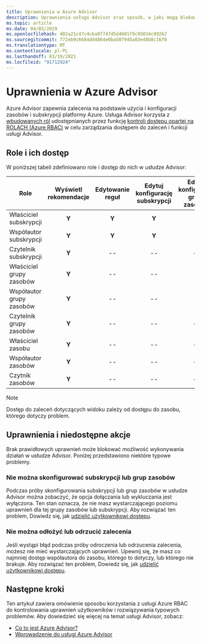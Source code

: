 ```yaml
---
title: Uprawnienia w Azure Advisor
description: Uprawnienia usługi Advisor oraz sposób, w jaki mogą blokować możliwość konfigurowania subskrypcji lub odroczenia lub odrzucania zaleceń.
ms.topic: article
ms.date: 04/03/2019
ms.openlocfilehash: 402a21c47c4cba8f747d5d4601f9c95034c99262
ms.sourcegitcommit: 772eb9c6684dd4864e0ba507945a83e48b8c16f0
ms.translationtype: MT
ms.contentlocale: pl-PL
ms.lasthandoff: 03/19/2021
ms.locfileid: "91712924"
---
```

# <a name="permissions-in-azure-advisor"></a>Uprawnienia w Azure Advisor

Azure Advisor zapewnia zalecenia na podstawie użycia i konfiguracji zasobów i subskrypcji platformy Azure. Usługa Advisor korzysta z [wbudowanych ról](../role-based-access-control/built-in-roles.md) udostępnianych przez funkcję [kontroli dostępu opartej na ROLACH (Azure RBAC)](../role-based-access-control/overview.md) w celu zarządzania dostępem do zaleceń i funkcji usługi Advisor. 

## <a name="roles-and-their-access"></a>Role i ich dostęp

W poniższej tabeli zdefiniowano role i dostęp do nich w usłudze Advisor:

| **Role** | **Wyświetl rekomendacje** | **Edytowanie reguł** | **Edytuj konfigurację subskrypcji** | **Edytuj konfigurację grupy zasobów**| **Odrzuć i odłóż zalecenia**|
|---|:---:|:---:|:---:|:---:|:---:|
|Właściciel subskrypcji|**Y**|**Y**|**Y**|**Y**|**Y**|
|Współautor subskrypcji|**Y**|**Y**|**Y**|**Y**|**Y**|
|Czytelnik subskrypcji|**Y**|--|--|--|--|
|Właściciel grupy zasobów|**Y**|--|--|**Y**|**Y**|
|Współautor grupy zasobów|**Y**|--|--|**Y**|**Y**|
|Czytelnik grupy zasobów|**Y**|--|--|--|--|
|Właściciel zasobu|**Y**|--|--|--|**Y**|
|Współautor zasobów|**Y**|--|--|--|**Y**|
|Czytnik zasobów|**Y**|--|--|--|--|

> [!NOTE]
> Dostęp do zaleceń dotyczących widoku zależy od dostępu do zasobu, którego dotyczy problem.

## <a name="permissions-and-unavailable-actions"></a>Uprawnienia i niedostępne akcje

Brak prawidłowych uprawnień może blokować możliwość wykonywania działań w usłudze Advisor. Poniżej przedstawiono niektóre typowe problemy.

### <a name="unable-to-configure-subscriptions-or-resource-groups"></a>Nie można skonfigurować subskrypcji lub grup zasobów

Podczas próby skonfigurowania subskrypcji lub grup zasobów w usłudze Advisor można zobaczyć, że opcja dołączania lub wykluczania jest wyłączona. Ten stan oznacza, że nie masz wystarczającego poziomu uprawnień dla tej grupy zasobów lub subskrypcji. Aby rozwiązać ten problem, Dowiedz się, jak [udzielić użytkownikowi dostępu](../role-based-access-control/quickstart-assign-role-user-portal.md).

### <a name="unable-to-postpone-or-dismiss-a-recommendation"></a>Nie można odłożyć lub odrzucić zalecenia

Jeśli wystąpi błąd podczas próby odroczenia lub odrzucenia zalecenia, możesz nie mieć wystarczających uprawnień. Upewnij się, że masz co najmniej dostęp współautora do zasobu, którego to dotyczy, lub którego nie brakuje. Aby rozwiązać ten problem, Dowiedz się, jak [udzielić użytkownikowi dostępu](../role-based-access-control/quickstart-assign-role-user-portal.md).

## <a name="next-steps"></a>Następne kroki

Ten artykuł zawiera omówienie sposobu korzystania z usługi Azure RBAC do kontrolowania uprawnień użytkowników i rozwiązywania typowych problemów. Aby dowiedzieć się więcej na temat usługi Advisor, zobacz:

- [Co to jest Azure Advisor?](./advisor-overview.md)
- [Wprowadzenie do usługi Azure Advisor](./advisor-get-started.md)
